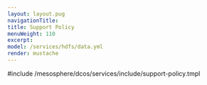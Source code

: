 ```yaml
---
layout: layout.pug
navigationTitle:
title: Support Policy
menuWeight: 110
excerpt:
model: /services/hdfs/data.yml
render: mustache
---
```


#include /mesosphere/dcos/services/include/support-policy.tmpl
